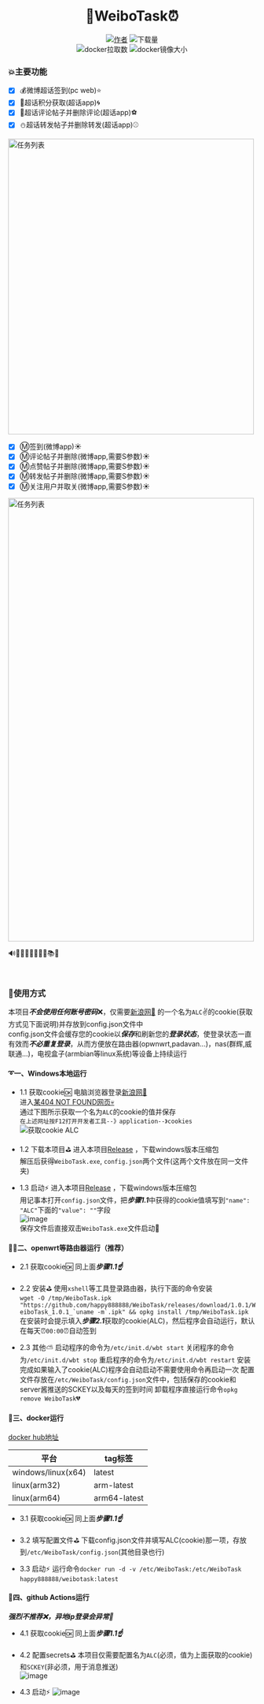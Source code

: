 <div align="center"> 
<h1 align="center">
🔔WeiboTask⏰
</h1>

[![](https://img.shields.io/badge/author-%E6%98%9F%E8%BE%B0-red "作者")](https://github.com/happy888888/ )
![](https://img.shields.io/github/downloads/happy888888/WeiboTask/total?style=flat-square "下载量")
<br>
![](https://img.shields.io/docker/pulls/happy888888/weibotask?color=purple "docker拉取数")
![](https://img.shields.io/docker/image-size/happy888888/weibotask "docker镜像大小")

</div>

### 💥主要功能
* [x] 💰微博超话签到(pc web)⭐
* [x] 💯超话积分获取(超话app)🌀
* [x] 🚅超话评论帖子并删除评论(超话app)⚽
* [x] ⛄超话转发帖子并删除转发(超话app)⚾

<img src="https://user-images.githubusercontent.com/67217225/102878310-0037e600-4483-11eb-85a8-ee0ab4b496c1.png" width="500" height="600" title="任务列表" style="display:block;" />

* [x] Ⓜ签到(微博app)☀
* [x] Ⓜ评论帖子并删除(微博app,需要S参数)☀
* [x] Ⓜ点赞帖子并删除(微博app,需要S参数)☀
* [x] Ⓜ转发帖子并删除(微博app,需要S参数)☀
* [x] Ⓜ关注用户并取关(微博app,需要S参数)☀

<img src="https://user-images.githubusercontent.com/67217225/103014306-8898b280-4579-11eb-8935-04602a8a7e9d.png" width="500" height="900" title="任务列表" style="display:block;" />

🔊📒📓📔📕📗📘📙📚📖

</br>

### 🚀使用方式

本项目***不会使用任何账号密码***❌，仅需要[新浪网👼](https://www.sina.com.cn/) 的一个名为`ALC`✌的cookie(获取方式见下面说明)并存放到config.json文件中 <br>
config.json文件会缓存您的cookie以***保存***和刷新您的***登录状态***，使登录状态一直有效而***不必重复登录***，从而方便放在路由器(opwnwrt,padavan...)，nas(群辉,威联通...)，电视盒子(armbian等linux系统)等设备上持续运行 <br>

#### ➰一、Windows本地运行

* 1.1 获取cookie🆗
        电脑浏览器登录[新浪网👼](https://www.sina.com.cn/) <br>
        进入[某404 NOT FOUND网页💀](https://login.sina.com.cn/sso/test) <br>
		通过下图所示获取一个名为`ALC`的cookie的值并保存 <br>
		`在上述网址按F12打开开发者工具--》application--》cookies` <br>
		![获取cookie ALC](https://user-images.githubusercontent.com/67217225/102229329-9f5e5a00-3f26-11eb-929d-174539c489c3.png)

* 1.2 下载本项目⛳
        进入本项目[Release](https://github.com/happy888888/WeiboTask/releases) ，下载windows版本压缩包  <br>
		解压后获得`WeiboTask.exe`, `config.json`两个文件(这两个文件放在同一文件夹) <br>
		
* 1.3 启动⚡
        进入本项目[Release](https://github.com/happy888888/WeiboTask/releases) ，下载windows版本压缩包  <br>
		用记事本打开`config.json`文件，把***步骤1.1***中获得的cookie值填写到`"name": "ALC"`下面的`"value": ""`字段 <br>
		![image](https://user-images.githubusercontent.com/67217225/102366467-a69f6980-3ff3-11eb-84f7-5933da15f9a8.png) <br>
		保存文件后直接双击`WeiboTask.exe`文件启动💎

#### 🚩✅二、openwrt等路由器运行（推荐）

* 2.1 获取cookie🆗
        同上面***步骤1.1☝***

* 2.2 安装⛳
        使用`xshell`等工具登录路由器，执行下面的命令安装  <br>
		```wget -O /tmp/WeiboTask.ipk "https://github.com/happy888888/WeiboTask/releases/download/1.0.1/WeiboTask_1.0.1_`uname -m`.ipk" && opkg install /tmp/WeiboTask.ipk``` <br>
		在安装时会提示填入***步骤2.1***获取的cookie(ALC)，然后程序会自动运行，默认在每天⏰`00:00`⏰自动签到

* 2.3 其他⛅
        启动程序的命令为`/etc/init.d/wbt start`
        关闭程序的命令为`/etc/init.d/wbt stop`
		重启程序的命令为`/etc/init.d/wbt restart`
		安装完成如果输入了cookie(ALC)程序会自动启动不需要使用命令再启动一次
		配置文件存放在`/etc/WeiboTask/config.json`文件中，包括保存的cookie和server酱推送的SCKEY以及每天的签到时间
		卸载程序直接运行命令`opkg remove WeiboTask`💔

#### 🚢三、docker运行

[docker hub地址](https://registry.hub.docker.com/repository/docker/happy888888/weibotask) 

|  平台   | tag标签  |
|  ----  | ----  |
| windows/linux(x64)  | latest |
| linux(arm32)  | arm-latest |
| linux(arm64)  | arm64-latest |

* 3.1 获取cookie🆗
        同上面***步骤1.1☝***

* 3.2 填写配置文件⛳
        下载config.json文件并填写ALC(cookie)那一项，存放到`/etc/WeiboTask/config.json`(其他目录也行)
		
* 3.3 启动⚡
        运行命令`docker run -d -v /etc/WeiboTask:/etc/WeiboTask happy888888/weibotask:latest`

#### 🚧四、github Actions运行

***强烈不推荐❌，异地ip登录会异常🚫***

* 4.1 获取cookie🆗
        同上面***步骤1.1☝***

* 4.2 配置secrets⛳
        本项目仅需要配置名为`ALC`(必须，值为上面获取的cookie)和`SCKEY`(非必须，用于消息推送)  <br>
		![image](https://user-images.githubusercontent.com/67217225/102372598-511a8b00-3ffa-11eb-81c2-216463f60a9a.png)
		
* 4.3 启动⚡
        ![image](https://user-images.githubusercontent.com/67217225/102372899-a0f95200-3ffa-11eb-920b-4eec5d328037.png)